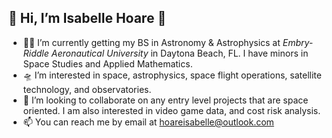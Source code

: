 ## 🚀 Hi, I’m Isabelle Hoare 🚀

- 👩‍🚀 I’m currently getting my BS in Astronomy & Astrophysics at *Embry-Riddle Aeronautical University* in Daytona Beach, FL. I have minors in Space Studies and Applied Mathematics.  
- 🛸 I’m interested in space, astrophysics, space flight operations, satellite technology, and observatories. 
- 💞️ I’m looking to collaborate on any entry level projects that are space oriented. I am also interested in video game data, and cost risk analysis. 
- 📫 You can reach me by email at hoareisabelle@outlook.com

<!---
hoarei/hoarei is a ✨ special ✨ repository because its `README.md` (this file) appears on your GitHub profile.
You can click the Preview link to take a look at your changes.
--->

